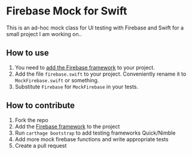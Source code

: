 # Firebase Mock for Swift

This is an ad-hoc mock class for UI testing with Firebase and Swift for a small project I am working on.. 

## How to use
1. You need to [add the Firebase
   framework](https://www.firebase.com/docs/ios/alternate-setup.html) to your project.
2. Add the file `firebase.swift` to your project. Conveniently rename it to
   `MockFirebase.swift` or something.
3. Substitute `Firebase` for `MockFirebase` in your tests.

## How to contribute
1. Fork the repo
2. Add the [Firebase
   framework](https://www.firebase.com/docs/ios/alternate-setup.html) to the project
3. Run `carthage bootstrap` to add testing frameworks Quick/Nimble
2. Add more mock firebase functions and write appropriate tests
3. Create a pull request
